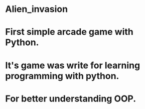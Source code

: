 # Alien_invasion
# First simple arcade game with Python.
# It's game was write for learning programming with python.
# For better understanding OOP.

